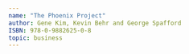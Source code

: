 ```yaml
---
name: "The Phoenix Project"
author: Gene Kim, Kevin Behr and George Spafford
ISBN: 978-0-9882625-0-8
topic: business
---
```

